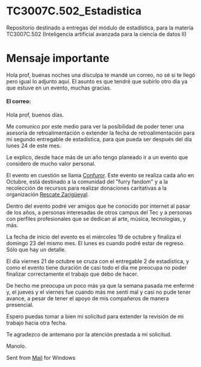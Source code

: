 # TC3007C.502_Estadistica
Repositorio destinado a entregas del módulo de estadística, para la materia TC3007C.502 (Inteligencia artificial avanzada para la ciencia de datos II)   

# Mensaje importante
Hola prof, buenas noches una disculpa te mandé un correo, no sé si te llegó pero igual lo adjunto aquí. El asunto es que tendré que subirlo otro día ya que estuve en un evento, muchas gracias.   

#### El correo:
Hola prof, buenos días.   

Me comunico por este medio para ver la posibilidad de poder tener una asesoría de retroalimentación o extender la fecha de retroalimentación para mi segundo entregable de estadística, para que pueda ser después del día lunes 24 de este mes.   

Le explico, desde hace más de un año tengo planeado ir a un evento que considero de mucho valor personal.   

El evento en cuestión se llama [Confuror](http://confuror.org/). Este evento se realiza cada año en Octubre, está destinado a la comunidad del "furry fandom" y a la recolección de recursos para realizar donaciones caritativas a la organización [Rescate Zarigüeyal](https://tlacuatzin.org/).   

Dentro del evento podré ver amigos que he conocido por internet al pasar de los años, a personas interesadas de otros campus del Tec y a personas con perfiles profesionales que se dedican al arte, música, tecnologías, y más.   

La fecha de inicio del evento es el miércoles 19 de octubre y finaliza el domingo 23 del mismo mes. El lunes es cuando podré estar de regreso. Sólo que hay un detalle.   

El día viernes 21 de octubre se cruza con el entregable 2 de estadística, y como el evento tiene duración de casi todo el día me preocupa no poder finalizar correctamente el trabajo que debo de hacer.   

De hecho me preocupa un poco más ya que la semana pasada me enfermé y, el jueves y el viernes fue cuando más me sentí mal y casi no pude tener avance, a pesar de tener el apoyo de mis compañeros de manera presencial.   

Espero puedas tomar a bien mi solicitud para extender la revisión de mi trabajo hacia otra fecha.   

Te agradezco de antemano por la atención prestada a mi solicitud.   

Manolo.   

Sent from [Mail](https://go.microsoft.com/fwlink/?LinkId=550986) for Windows
